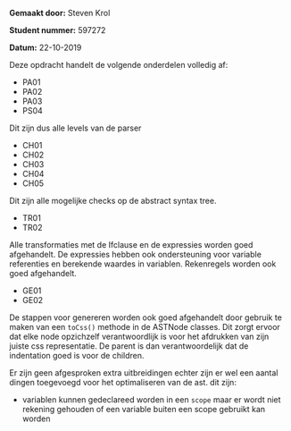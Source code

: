 
**Gemaakt door:** Steven Krol

**Student nummer:** 597272

**Datum:** 22-10-2019


Deze opdracht handelt de volgende onderdelen volledig af:

- PA01
- PA02
- PA03
- PS04

Dit zijn dus alle levels van de parser

- CH01
- CH02
- CH03
- CH04
- CH05

Dit zijn alle mogelijke checks op de abstract syntax tree.

- TR01
- TR02

Alle transformaties met de Ifclause en de expressies worden goed afgehandelt.
De expressies hebben ook  ondersteuning voor variable referenties en berekende waardes in variablen.
Rekenregels worden ook goed afgehandelt.

- GE01
- GE02

De stappen voor genereren worden ook goed afgehandelt door gebruik te maken van een `toCss()` methode in de ASTNode classes.
Dit zorgt ervoor dat elke node opzichzelf verantwoordlijk is voor het afdrukken van zijn juiste css representatie.
De parent is dan verantwoordelijk dat de indentation goed is voor de children.

Er zijn geen afgesproken extra uitbreidingen echter zijn er wel een aantal dingen toegevoegd voor het optimaliseren van de ast.
dit zijn:
- variablen kunnen gedeclareed worden in een `scope` maar er wordt niet rekening gehouden of een variable buiten een scope gebruikt kan worden
